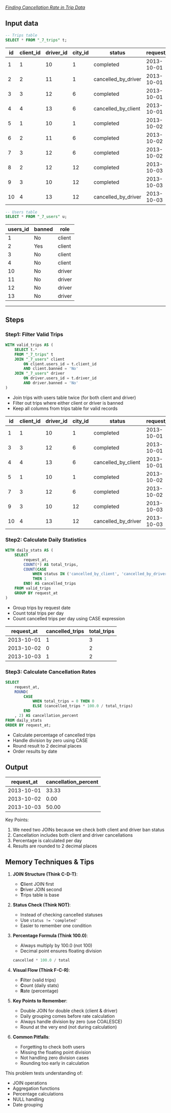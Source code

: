 *[Finding Cancellation Rate in Trip Data](https://www.youtube.com/watch?v=EjzhMv0E_FE&list=PLBTZqjSKn0IeKBQDjLmzisazhqQy4iGkb&index=7&ab_channel=AnkitBansal)*

## Input data
```sql
-- Trips table
SELECT * FROM "_7_trips" t;
```
|id|client_id|driver_id|city_id|status|request_at|
|--|---------|---------|-------|------|----------|
|1|1|10|1|completed|2013-10-01|
|2|2|11|1|cancelled_by_driver|2013-10-01|
|3|3|12|6|completed|2013-10-01|
|4|4|13|6|cancelled_by_client|2013-10-01|
|5|1|10|1|completed|2013-10-02|
|6|2|11|6|completed|2013-10-02|
|7|3|12|6|completed|2013-10-02|
|8|2|12|12|completed|2013-10-03|
|9|3|10|12|completed|2013-10-03|
|10|4|13|12|cancelled_by_driver|2013-10-03|


```sql
-- Users table
SELECT * FROM "_7_users" u;
```

|users_id|banned|role|
|--------|------|----|
|1|No|client|
|2|Yes|client|
|3|No|client|
|4|No|client|
|10|No|driver|
|11|No|driver|
|12|No|driver|
|13|No|driver|


---
## Steps

### Step1: Filter Valid Trips
```sql
WITH valid_trips AS (
    SELECT t.*
    FROM "_7_trips" t 
    JOIN "_7_users" client 
        ON client.users_id = t.client_id 
        AND client.banned = 'No'
    JOIN "_7_users" driver 
        ON driver.users_id = t.driver_id 
        AND driver.banned = 'No'
)
```
- Join trips with users table twice (for both client and driver)
- Filter out trips where either client or driver is banned
- Keep all columns from trips table for valid records

|id|client_id|driver_id|city_id|status|request_at|users_id|banned|role|users_id|banned|role|
|--|---------|---------|-------|------|----------|--------|------|----|--------|------|----|
|1|1|10|1|completed|2013-10-01|1|No|client|10|No|driver|
|3|3|12|6|completed|2013-10-01|3|No|client|12|No|driver|
|4|4|13|6|cancelled_by_client|2013-10-01|4|No|client|13|No|driver|
|5|1|10|1|completed|2013-10-02|1|No|client|10|No|driver|
|7|3|12|6|completed|2013-10-02|3|No|client|12|No|driver|
|9|3|10|12|completed|2013-10-03|3|No|client|10|No|driver|
|10|4|13|12|cancelled_by_driver|2013-10-03|4|No|client|13|No|driver|


### Step2: Calculate Daily Statistics
```sql
WITH daily_stats AS (
    SELECT 
        request_at,
        COUNT(*) AS total_trips,
        COUNT(CASE 
            WHEN status IN ('cancelled_by_client', 'cancelled_by_driver') 
            THEN 1 
        END) AS cancelled_trips
    FROM valid_trips
    GROUP BY request_at
)
```
- Group trips by request date
- Count total trips per day
- Count cancelled trips per day using CASE expression

|request_at|cancelled_trips|total_trips|
|----------|---------------------|-----------|
|2013-10-01|1|3|
|2013-10-02|0|2|
|2013-10-03|1|2|


### Step3: Calculate Cancellation Rates
```sql
SELECT 
    request_at,
    ROUND(
        CASE 
            WHEN total_trips = 0 THEN 0
            ELSE (cancelled_trips * 100.0 / total_trips)
        END
    , 2) AS cancellation_percent
FROM daily_stats
ORDER BY request_at;
```
- Calculate percentage of cancelled trips
- Handle division by zero using CASE
- Round result to 2 decimal places
- Order results by date

## Output
|request_at|cancellation_percent|
|----------|--------------------|
|2013-10-01|33.33|
|2013-10-02|0.00|
|2013-10-03|50.00|


Key Points:
1. We need two JOINs because we check both client and driver ban status
2. Cancellation includes both client and driver cancellations
3. Percentage is calculated per day
4. Results are rounded to 2 decimal places

## Memory Techniques & Tips

1. **JOIN Structure (Think C-D-T)**:
   - **C**lient JOIN first
   - **D**river JOIN second
   - **T**rips table is base

2. **Status Check (Think NOT)**:
   - Instead of checking cancelled statuses
   - Use `status != 'completed'`
   - Easier to remember one condition

3. **Percentage Formula (Think 100.0)**:
   - Always multiply by 100.0 (not 100)
   - Decimal point ensures floating division
   ```sql
   cancelled * 100.0 / total
   ```

4. **Visual Flow (Think F-C-R)**:
   - **F**ilter (valid trips)
   - **C**ount (daily stats)
   - **R**ate (percentage)

5. **Key Points to Remember**:
   - Double JOIN for double check (client & driver)
   - Daily grouping comes before rate calculation
   - Always handle division by zero (use COALESCE)
   - Round at the very end (not during calculation)

6. **Common Pitfalls**:
   - Forgetting to check both users
   - Missing the floating point division
   - Not handling zero division cases
   - Rounding too early in calculation

This problem tests understanding of:
- JOIN operations
- Aggregation functions
- Percentage calculations
- NULL handling
- Date grouping